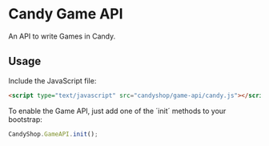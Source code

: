 # Candy Game API
An API to write Games in Candy.

## Usage
Include the JavaScript file:

```HTML
<script type="text/javascript" src="candyshop/game-api/candy.js"></script>
```

To enable the Game API, just add one of the ´init´ methods to your bootstrap:

```JavaScript
CandyShop.GameAPI.init();
```